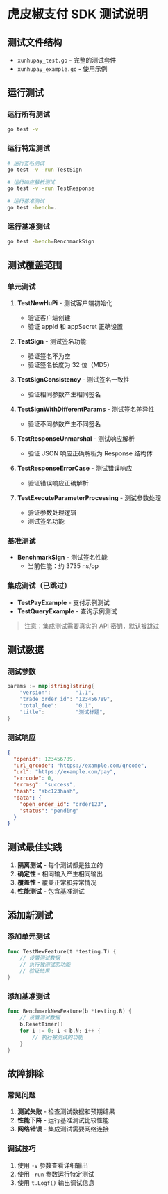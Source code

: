 # 虎皮椒支付 SDK 测试说明

## 测试文件结构

- `xunhupay_test.go` - 完整的测试套件
- `xunhupay_example.go` - 使用示例

## 运行测试

### 运行所有测试

```bash
go test -v
```

### 运行特定测试

```bash
# 运行签名测试
go test -v -run TestSign

# 运行响应解析测试
go test -v -run TestResponse

# 运行基准测试
go test -bench=.
```

### 运行基准测试

```bash
go test -bench=BenchmarkSign
```

## 测试覆盖范围

### 单元测试

1. **TestNewHuPi** - 测试客户端初始化

   - 验证客户端创建
   - 验证 appId 和 appSecret 正确设置

2. **TestSign** - 测试签名功能

   - 验证签名不为空
   - 验证签名长度为 32 位（MD5）

3. **TestSignConsistency** - 测试签名一致性

   - 验证相同参数产生相同签名

4. **TestSignWithDifferentParams** - 测试签名差异性

   - 验证不同参数产生不同签名

5. **TestResponseUnmarshal** - 测试响应解析

   - 验证 JSON 响应正确解析为 Response 结构体

6. **TestResponseErrorCase** - 测试错误响应

   - 验证错误响应正确解析

7. **TestExecuteParameterProcessing** - 测试参数处理
   - 验证参数处理逻辑
   - 测试签名功能

### 基准测试

- **BenchmarkSign** - 测试签名性能
  - 当前性能：约 3735 ns/op

### 集成测试（已跳过）

- **TestPayExample** - 支付示例测试
- **TestQueryExample** - 查询示例测试

> 注意：集成测试需要真实的 API 密钥，默认被跳过

## 测试数据

### 测试参数

```go
params := map[string]string{
    "version":        "1.1",
    "trade_order_id": "123456789",
    "total_fee":      "0.1",
    "title":          "测试标题",
}
```

### 测试响应

```json
{
  "openid": 123456789,
  "url_qrcode": "https://example.com/qrcode",
  "url": "https://example.com/pay",
  "errcode": 0,
  "errmsg": "success",
  "hash": "abc123hash",
  "data": {
    "open_order_id": "order123",
    "status": "pending"
  }
}
```

## 测试最佳实践

1. **隔离测试** - 每个测试都是独立的
2. **确定性** - 相同输入产生相同输出
3. **覆盖性** - 覆盖正常和异常情况
4. **性能测试** - 包含基准测试

## 添加新测试

### 添加单元测试

```go
func TestNewFeature(t *testing.T) {
    // 设置测试数据
    // 执行被测试的功能
    // 验证结果
}
```

### 添加基准测试

```go
func BenchmarkNewFeature(b *testing.B) {
    // 设置测试数据
    b.ResetTimer()
    for i := 0; i < b.N; i++ {
        // 执行被测试的功能
    }
}
```

## 故障排除

### 常见问题

1. **测试失败** - 检查测试数据和预期结果
2. **性能下降** - 运行基准测试比较性能
3. **网络错误** - 集成测试需要网络连接

### 调试技巧

1. 使用 `-v` 参数查看详细输出
2. 使用 `-run` 参数运行特定测试
3. 使用 `t.Logf()` 输出调试信息
